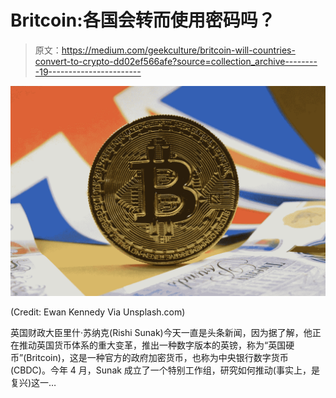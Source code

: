 # Britcoin:各国会转而使用密码吗？

> 原文：<https://medium.com/geekculture/britcoin-will-countries-convert-to-crypto-dd02ef566afe?source=collection_archive---------19----------------------->

![](img/df9c5bf34e57cf33e44501ee29038432.png)

(Credit: Ewan Kennedy Via Unsplash.com)

英国财政大臣里什·苏纳克(Rishi Sunak)今天一直是头条新闻，因为据了解，他正在推动英国货币体系的重大变革，推出一种数字版本的英镑，称为“英国硬币”(Britcoin)，这是一种官方的政府加密货币，也称为中央银行数字货币(CBDC)。今年 4 月，Sunak 成立了一个特别工作组，研究如何推动(事实上，是复兴)这一…